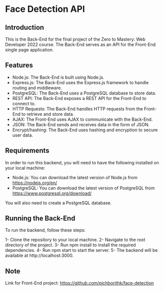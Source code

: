 # Face Detection API

## Introduction

This is the Back-End for the final project of the Zero to Mastery: Web Developer 2022 course. The Back-End serves as an API for the Front-End single page application.

## Features

- Node.js: The Back-End is built using Node.js.
- Express.js: The Back-End uses the Express.js framework to handle routing and middleware.
- PostgreSQL: The Back-End uses a PostgreSQL database to store data.
- REST API: The Back-End exposes a REST API for the Front-End to connect to.
- HTTP Requests: The Back-End handles HTTP requests from the Front-End to retrieve and store data.
- AJAX: The Front-End uses AJAX to communicate with the Back-End.
- JSON: The Back-End sends and receives data in the form of JSON.
- Encrypt/hashing: The Back-End uses hashing and encryption to secure user data.

## Requirements

In order to run this backend, you will need to have the following installed on your local machine:

- Node.js: You can download the latest version of Node.js from https://nodejs.org/en/
- PostgreSQL: You can download the latest version of PostgreSQL from https://www.postgresql.org/download/

You will also need to create a PostgreSQL database.

## Running the Back-End

To run the backend, follow these steps:

1- Clone the repository to your local machine.
2- Navigate to the root directory of the project.
3- Run npm install to install the required dependencies.
4- Run npm start to start the server.
5- The backend will be available at http://localhost:3000.

## Note

Link for Front-End project: https://github.com/pichborithk/face-detection

